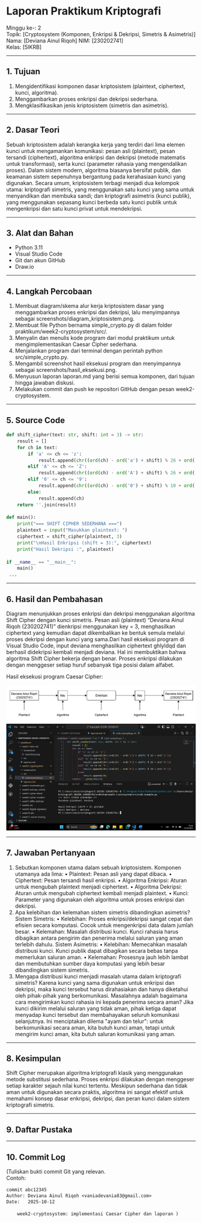 # Laporan Praktikum Kriptografi
Minggu ke-: 2  
Topik: [Cryptosystem (Komponen, Enkripsi & Dekripsi, Simetris & Asimetris)]  
Nama: [Deviana Ainul Riqoh] 
NIM: [230202741]  
Kelas: [5IKRB]  

---

## 1. Tujuan
1. Mengidentifikasi komponen dasar kriptosistem (plaintext, ciphertext, kunci, algoritma).
2. Menggambarkan proses enkripsi dan dekripsi sederhana.
3. Mengklasifikasikan jenis kriptosistem (simetris dan asimetris).
---

## 2. Dasar Teori
Sebuah kriptosistem adalah kerangka kerja yang terdiri dari lima elemen kunci untuk mengamankan komunikasi: pesan asli (plaintext), pesan tersandi (ciphertext), algoritma enkripsi dan dekripsi (metode matematis untuk transformasi), serta kunci (parameter rahasia yang mengendalikan proses). Dalam sistem modern, algoritma biasanya bersifat publik, dan keamanan sistem sepenuhnya bergantung pada kerahasiaan kunci yang digunakan. Secara umum, kriptosistem terbagi menjadi dua kelompok utama: kriptografi simetris, yang menggunakan satu kunci yang sama untuk menyandikan dan membuka sandi; dan kriptografi asimetris (kunci publik), yang menggunakan sepasang kunci berbeda satu kunci publik untuk mengenkripsi dan satu kunci privat untuk mendekripsi.

---

## 3. Alat dan Bahan
- Python 3.11  
- Visual Studio Code   
- Git dan akun GitHub  
- Draw.io 

---

## 4. Langkah Percobaan
1.	Membuat diagram/skema alur kerja kriptosistem dasar yang menggambarkan proses enkripsi dan dekripsi, lalu menyimpannya sebagai screenshots/diagram_kriptosistem.png.
2.	Membuat file Python bernama simple_crypto.py di dalam folder praktikum/week2-cryptosystem/src/.
3.	Menyalin dan menulis kode program dari modul praktikum untuk mengimplementasikan Caesar Cipher sederhana.
4.	Menjalankan program dari terminal dengan perintah python src/simple_crypto.py.
5.	Mengambil screenshot hasil eksekusi program dan menyimpannya sebagai screenshots/hasil_eksekusi.png.
6.	Menyusun laporan laporan.md yang berisi semua komponen, dari tujuan hingga jawaban diskusi.
7.	Melakukan commit dan push ke repositori GitHub dengan pesan week2-cryptosystem.

---

## 5. Source Code


```python
def shift_cipher(text: str, shift: int = 3) -> str:
    result = []
    for ch in text:
        if 'a' <= ch <= 'z':
            result.append(chr((ord(ch) - ord('a') + shift) % 26 + ord('a')))
        elif 'A' <= ch <= 'Z':
            result.append(chr((ord(ch) - ord('A') + shift) % 26 + ord('A')))
        elif '0' <= ch <= '9':
            result.append(chr((ord(ch) - ord('0') + shift) % 10 + ord('0')))
        else:
            result.append(ch)
    return ''.join(result)

def main():
    print("=== SHIFT CIPHER SEDERHANA ===")
    plaintext = input("Masukkan plaintext: ")
    ciphertext = shift_cipher(plaintext, 3)
    print("\nHasil Enkripsi (shift = 3):", ciphertext)
    print("Hasil Dekripsi :", plaintext)
     
if __name__ == "__main__":
    main()
 ...
```


---

## 6. Hasil dan Pembahasan
Diagram menunjukkan proses enkripsi dan dekripsi menggunakan algoritma Shift Cipher dengan kunci simetris. Pesan asli (plaintext) “Deviana Ainul Riqoh (230202741)” dienkripsi menggunakan key = 3, menghasilkan ciphertext yang kemudian dapat dikembalikan ke bentuk semula melalui proses dekripsi dengan kunci yang sama.Dari hasil eksekusi program di Visual Studio Code, input deviana menghasilkan ciphertext ghlyldqd dan berhasil didekripsi kembali menjadi deviana. Hal ini membuktikan bahwa algoritma Shift Cipher bekerja dengan benar. Proses enkripsi dilakukan dengan menggeser setiap huruf sebanyak tiga posisi dalam alfabet.

Hasil eksekusi program Caesar Cipher:

![Hasil Eksekusi](/praktikum/week2-cryptosystem/screensshot/diagram_kriptosistem.jpg)
![Hasil Input](/praktikum/week2-cryptosystem/screensshot/hasil_eksekusi.png)



---

## 7. Jawaban Pertanyaan
1.	Sebutkan komponen utama dalam sebuah kriptosistem. Komponen utamanya ada lima:
•	Plaintext: Pesan asli yang dapat dibaca.
•	Ciphertext: Pesan tersandi hasil enkripsi.
•	Algoritma Enkripsi: Aturan untuk mengubah plaintext menjadi ciphertext.
•	Algoritma Dekripsi: Aturan untuk mengubah ciphertext kembali menjadi plaintext.
•	Kunci: Parameter yang digunakan oleh algoritma untuk proses enkripsi dan dekripsi.
2.	Apa kelebihan dan kelemahan sistem simetris dibandingkan asimetris? Sistem Simetris:
•	Kelebihan: Proses enkripsi/dekripsi sangat cepat dan efisien secara komputasi. Cocok untuk mengenkripsi data dalam jumlah besar.
•	Kelemahan: Masalah distribusi kunci. Kunci rahasia harus dibagikan antara pengirim dan penerima melalui saluran yang aman terlebih dahulu. Sistem Asimetris:
•	Kelebihan: Memecahkan masalah distribusi kunci. Kunci publik dapat dibagikan secara bebas tanpa memerlukan saluran aman.
•	Kelemahan: Prosesnya jauh lebih lambat dan membutuhkan sumber daya komputasi yang lebih besar dibandingkan sistem simetris.
3.	Mengapa distribusi kunci menjadi masalah utama dalam kriptografi simetris? Karena kunci yang sama digunakan untuk enkripsi dan dekripsi, maka kunci tersebut harus dirahasiakan dan hanya diketahui oleh pihak-pihak yang berkomunikasi. Masalahnya adalah bagaimana cara mengirimkan kunci rahasia ini kepada penerima secara aman? Jika kunci dikirim melalui saluran yang tidak aman, pihak ketiga dapat menyadap kunci tersebut dan membahayakan seluruh komunikasi selanjutnya. Ini menciptakan dilema "ayam dan telur": untuk berkomunikasi secara aman, kita butuh kunci aman, tetapi untuk mengirim kunci aman, kita butuh saluran komunikasi yang aman.
 
---

## 8. Kesimpulan
Shift Cipher merupakan algoritma kriptografi klasik yang menggunakan metode substitusi sederhana.
Proses enkripsi dilakukan dengan menggeser setiap karakter sejauh nilai kunci tertentu.
Meskipun sederhana dan tidak aman untuk digunakan secara praktis, algoritma ini sangat efektif untuk memahami konsep dasar enkripsi, dekripsi, dan peran kunci dalam sistem kriptografi simetris.

---

## 9. Daftar Pustaka


---

## 10. Commit Log
(Tuliskan bukti commit Git yang relevan.  
Contoh:
```
commit abc12345
Author: Deviana Ainul Riqoh <vaniadevania83@gmail.com>
Date:   2025-10-12

    week2-cryptosystem: implementasi Caesar Cipher dan laporan )
```

